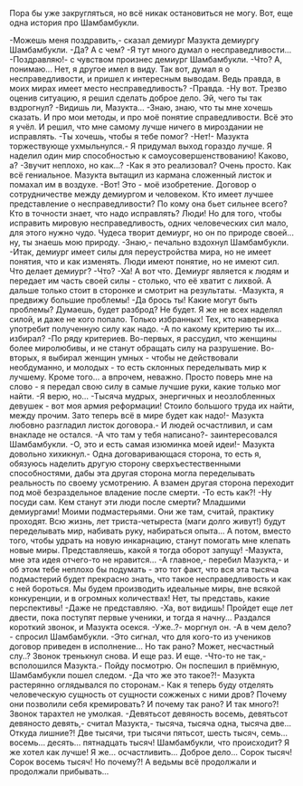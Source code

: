   Пора бы уже закругляться, но всё никак остановиться не могу. Вот, еще одна история про Шамбамбукли.


-Можешь меня поздравить,- сказал демиург Мазукта демиургу Шамбамбукли.
-Да? А с чем?
-Я тут много думал о несправедливости...
-Поздравляю!- с чувством произнес демиург Шамбамбукли.
-Что? А, понимаю... Нет, я другое имел в виду. Так вот, думал я о несправедливости, и пришел к интересным выводам. Ведь правда, в моих мирах имеет место несправедливость?
-Правда.
-Ну вот. Трезво оценив ситуацию, я решил сделать доброе дело. Эй, чего ты так вздрогнул?
-Видишь ли, Мазукта...
-Знаю, знаю, что ты мне хочешь сказать. И про мои методы, и про моё понятие справедливости. Всё это я учёл. И решил, что мне самому лучше ничего в мироздании не исправлять.
-Ты хочешь, чтобы я тебе помог?
-Нет!- Мазукта торжествующе ухмыльнулся.- Я придумал выход гораздо лучше. Я наделил один мир способностью к самоусовершенствованию! Каково, а?
-Звучит неплохо, но как...?
-Как я это реализовал? Очень просто. Как всё гениальное.
Мазукта вытащил из кармана сложенный листок и помахал им в воздухе.
-Вот! Это - моё изобретение. Договор о сотрудничестве между демиургом и человеком. Кто имеет лучшее представление о несправедливости? По кому она бьет сильнее всего? Кто в точности знает, что надо исправлять? Люди! Но для того, чтобы исправить мировую несправедливость, одних человеческих сил мало, для этого нужно чудо. Чудеса творит демиург, но он по природе своей... ну, ты знаешь мою природу.
-Знаю,- печально вздохнул Шамбамбукли.
-Итак, демиург имеет силы для переустройства мира, но не имеет понятия, что и как изменять. Люди имеют понятие, но не имеют сил. Что делает демиург?
-Что?
-Ха! А вот что. Демиург является к людям и передает им часть своей силы - столько, что её хватит с лихвой.  А дальше только стоит в сторонке и смотрит на результаты.
-Мазукта, я предвижу большие проблемы!
-Да брось ты! Какие могут быть проблемы? Думаешь, будет разброд? Не будет. Я же не всех наделял силой, и даже не кого попало. Только избранных! Тех, кто наверняка употребит полученную силу как надо.
-А по какому критерию ты их... избирал?
-По ряду критериев. Во-первых, я рассудил, что женщины более миролюбивы, и не станут обращать силу на разрушение. Во-вторых, я выбирал женщин умных - чтобы не действовали необдуманно, и молодых - то есть склонных переделывать мир к лучшему. Кроме того... а впрочем, неважно. Просто поверь мне на слово - я передал свою силу в самые лучшие руки, какие только мог найти.
-Я верю, но...
-Тысяча мудрых, энергичных и неозлобленных девушек - вот моя армия реформации! Стоило большого труда их найти, между прочим. Зато теперь всё в мире будет как надо!- Мазукта любовно разгладил листок договора.- И людей осчастливил, и сам внакладе не остался.
-А что там у тебя написано?- заинтересовался Шамбамбукли.
-О, это и есть самая изюминка моей идеи!- Мазукта довольно хихикнул.- Одна договаривающася сторона, то есть я, обязуюсь наделить другую сторону сверхъестественными способностями, дабы эта другая сторона могла переделывать реальность по своему усмотрению. А взамен другая сторона переходит под моё безраздельное владение после смерти.
-То есть как?!
-Ну посуди сам. Кем станут эти люди после смерти? Младшими демиургами! Моими подмастерьями. Они же там, считай, практику проходят. Всю жизнь, лет триста-четыреста (маги долго живут!) будут переделывать мир, набивать руку, набираться опыта... А потом, вместо того, чтобы удрать на новую инкарнацию, станут помогать мне клепать новые миры. Представляешь, какой я тогда оборот запущу!
-Мазукта, мне эта идея отчего-то не нравится...
-А главное,- перебил Мазукта,- и об этом тебе неплохо бы подумать - это тот факт, что вся эта тысяча подмастерий будет прекрасно знать, что такое несправедливость и как с ней бороться. Мы будем производить идеальные миры, вне всякой конкуренции, и в огромных количествах! Нет, ты представь, какие перспективы!
-Даже не представляю.
-Ха, вот видишь! Пройдет еще лет двести, пока поступят первые ученики, и тогда я начну...
Раздался короткий звонок, и Мазукта осекся.
-Уже..?- моргнул он.
-А в чем дело?- спросил Шамбамбукли.
-Это сигнал, что для кого-то из учеников договор приведен в исполнение... Но так рано? Может, несчастный слу..?
Звонок тренькнул снова. И еще раз. И еще.
-Что-то не так,- всполошился Мазукта.- Пойду посмотрю.
Он поспешил в приёмную, Шамбамбукли пошел следом.
-Да что же это такое?!- Мазукта растерянно оглядывался по сторонам.- Как я теперь буду отделять человеческую сущность от сущности сожженых с ними дров? Почему они позволили себя кремировать? И почему так рано? И так много?!
Звонок тарахтел не умолкая.
-Девятьсот девяность восемь, девятьсот девяносто девять,- считал Мазукта,- тысяча, тысяча одна, тысяча две... Откуда лишние?! Две тысячи, три тысячи пятьсот, шесть тысяч, семь... восемь... десять... пятнадцать тысяч! Шамбамбукли, что происходит? Я же хотел как лучше! Я же... осчастливить...  Доброе дело... Сорок тысяч! Сорок восемь тысяч! Но почему?!
А ведьмы всё продолжали и продолжали прибывать...    